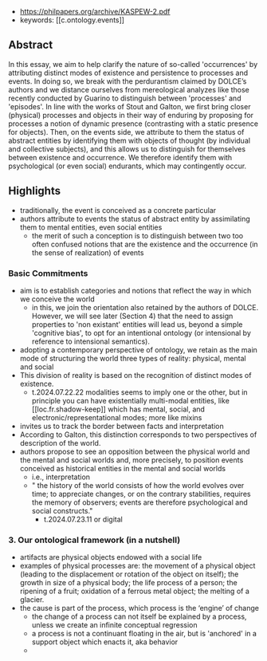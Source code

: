 
- https://philpapers.org/archive/KASPEW-2.pdf
- keywords: [[c.ontology.events]] 

## Abstract

In this essay, we aim to help clarify the nature of so-called 'occurrences' by attributing distinct modes of existence and persistence to processes and events. In doing so, we break with the perdurantism claimed by DOLCE’s authors and we distance ourselves from mereological analyzes like those recently conducted by Guarino to distinguish between 'processes' and 'episodes'. In line with the works of Stout and Galton, we first bring closer (physical) processes and objects in their way of enduring by proposing for processes a notion of dynamic presence (contrasting with a static presence for objects). Then, on the events side, we attribute to them the status of abstract entities by identifying them with objects of thought (by individual and collective subjects), and this allows us to distinguish for themselves between existence and occurrence. We therefore identify them with psychological (or even social) endurants, which may contingently occur.

## Highlights

- traditionally, the event is conceived as a concrete particular 
- authors attribute to events the status of abstract entity by assimilating them to mental entities, even social entities
  - the merit of such a conception is to distinguish between two too often confused notions that are the existence and the occurrence (in the sense of realization) of events

### Basic Commitments

- aim is to establish categories and notions that reflect the way in which we conceive the world
  - in this, we join the orientation also retained by the authors of DOLCE. However, we will see later (Section 4) that the need to assign properties to 'non existant' entities will lead us, beyond a simple 'cognitive bias', to opt for an intentional ontology (or intensional by reference to intensional semantics).
- adopting a contemporary perspective of ontology, we retain as the main mode of structuring the world three types of reality: physical, mental and social
- This division of reality is based on the recognition of distinct modes of existence.
  - t.2024.07.22.22 modalities seems to imply one or the other, but in principle you can have existentially multi-modal entities, like [[loc.fr.shadow-keep]] which has mental, social, and electronic/representational modes; more like mixins
- invites us to track the border between facts and interpretation
- According to Galton, this distinction corresponds to two perspectives of description of the world. 
- authors propose to see an opposition between the physical world and the mental and social worlds and, more precisely, to position events conceived as historical entities in the mental and social worlds
  - i.e., interpretation
  - " the history of the world consists of how the world evolves over time; to appreciate changes, or on the contrary stabilities, requires the memory of observers; events are therefore psychological and social constructs."
    - t.2024.07.23.11 or digital

### 3. Our ontological framework (in a nutshell)

- artifacts are physical objects endowed with a social life
- examples of physical processes are: the movement of a physical object (leading to the displacement or rotation of the object on itself); the growth in size of a physical body; the life process of a person; the ripening of a fruit; oxidation of a ferrous metal object; the melting of a glacier.
- the cause is part of the process, which process is the ‘engine’ of change
  -  the change of a process can not itself be explained by a process, unless we create an infinite conceptual regression
  -  a process is not a continuant floating in the air, but is 'anchored' in a support object which enacts it, aka behavior
  - 